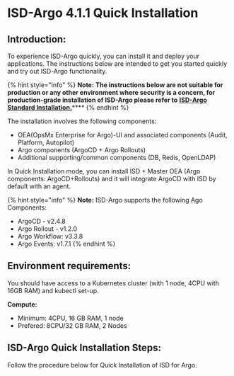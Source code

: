 # ISD-Argo 4.1.1 Quick Installation

## Introduction:

To experience ISD-Argo quickly, you can install it and deploy your applications. The instructions below are intended to get you started quickly and try out ISD-Argo functionality.

{% hint style="info" %}
**Note:** **The instructions below are not suitable for production or any other environment where security is a concern, for production-grade installation of ISD-Argo please refer to** [**ISD-Argo Standard Installation.**](https://docs.opsmx.com/opsmx-intelligent-software-delivery-isd-platform-argo/operator-manual/installation-and-configuration/isd-argo-standard-installation)****
{% endhint %}

The installation involves the following components:

* OEA(OpsMx Enterprise for Argo)-UI and associated components (Audit, Platform, Autopilot)
* Argo components (ArgoCD + Argo Rollouts)
* Additional supporting/common components (DB, Redis, OpenLDAP)

In Quick Installation mode, you can install ISD + Master OEA (Argo components: ArgoCD+Rollouts) and it will integrate ArgoCD with ISD by default with an agent.

{% hint style="info" %}
**Note:** ISD-Argo supports the following Ago Components:

* ArgoCD - v2.4.8&#x20;
* Argo Rollout - v1.2.0
* Argo Workflow: v3.3.8
* Argo Events: v1.7.1
{% endhint %}

## Environment requirements:

You should have access to a Kubernetes cluster (with 1 node, 4CPU with 16GB RAM) and kubectl set-up.

**Compute:**

* Minimum: 4CPU, 16 GB RAM, 1 node
* Prefered: 8CPU/32 GB RAM, 2 Nodes

## ISD-Argo Quick Installation Steps:

Follow the procedure below for Quick Installation of ISD for Argo.

